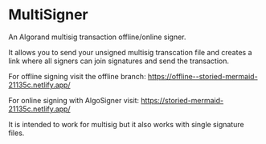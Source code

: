 # MultiSigner

An Algorand multisig transaction offline/online signer.

It allows you to send your unsigned multisig transcation file and creates a link where all signers can join signatures and send the transaction.

For offline signing visit the offline branch: https://offline--storied-mermaid-21135c.netlify.app/

For online signing with AlgoSigner visit: https://storied-mermaid-21135c.netlify.app/

It is intended to work for multisig but it also works with single signature files.

